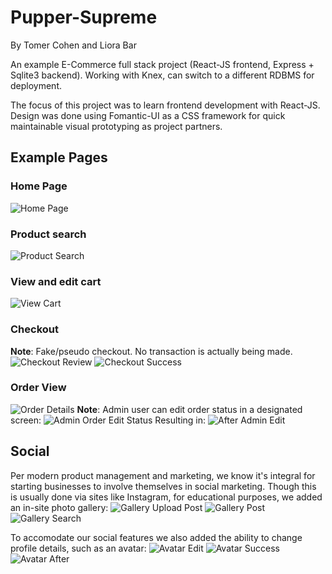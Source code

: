 # Pupper-Supreme
By Tomer Cohen and Liora Bar

An example E-Commerce full stack project (React-JS frontend, Express + Sqlite3 backend).
Working with Knex, can switch to a different RDBMS for deployment.

The focus of this project was to learn frontend development with React-JS.
Design was done using Fomantic-UI as a CSS framework for quick maintainable visual prototyping as project partners.

Example Pages
-------------
### Home Page
![Home Page](../master/readme/welcome-screen.png)

### Product search
![Product Search](../master/readme/products-view.png)

### View and edit cart
![View Cart](../master/readme/cart-view.png)

### Checkout
**Note**: Fake/pseudo checkout. No transaction is actually being made.
![Checkout Review](../master/readme/checkout-review.png)
![Checkout Success](../master/readme/checkout-success.png)

### Order View
![Order Details](../master/readme/order-details.png)
**Note**: Admin user can edit order status in a designated screen:
![Admin Order Edit Status](../master/readme/admin-edit-order-status.png)
Resulting in:
![After Admin Edit](../master/readme/admin-edit-result.png)


Social
------
Per modern product management and marketing, we know it's integral for starting businesses to involve themselves in social marketing.
Though this is usually done via sites like Instagram, for educational purposes, we added an in-site photo gallery:
![Gallery Upload Post](../master/readme/gallery-upload-post.png)
![Gallery Post](../master/readme/gallery-view-post.png)
![Gallery Search](../master/readme/gallery-list.png)

To accomodate our social features we also added the ability to change profile details, such as an avatar:
![Avatar Edit](../master/readme/avatar-edit.png)
![Avatar Success](../master/readme/avatar-success.png)
![Avatar After](../master/readme/avatar-after.png)
